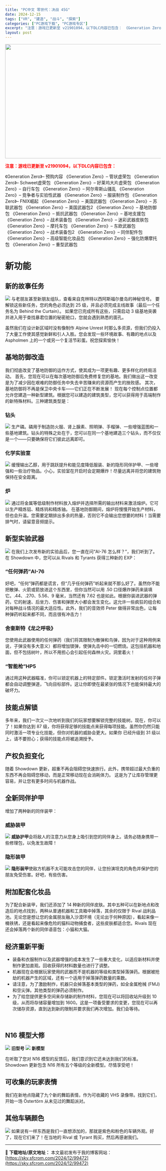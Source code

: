 ```yaml
---
title: "PC中文 零世代：决战 45G"
date: 2024-12-15
tags: ["VR", "建造", "战斗", "探索"]
categories: ["PC游戏下载", "PC游戏专区"]
excerpt: "注意：游戏已更新至 v21901094，以下DLC内容已包含： 《Generation Zero》– 预购内容 《Generation Zero》– 管状虚荣包 《Generation Zero》– Schweet虚荣包 《Generation Zero》– 好莱坞大片虚荣包 《Generation&hellip;"
layout: post
---
```


<img class="aligncenter size-full wp-image-99473" src="https://sky.sfcrom.com/wp-content/uploads/2024/12/2024121504235578.webp" alt="" width="660" height="370" />

<span style="color: #ff0000;"><strong>注意：游戏已更新至 v21901094，以下DLC内容已包含：</strong></span>

《Generation Zero》– 预购内容
《Generation Zero》– 管状虚荣包
《Generation Zero》– Schweet虚荣包
《Generation Zero》– 好莱坞大片虚荣包
《Generation Zero》– 自行车包
《Generation Zero》– 阿尔卑斯山骚乱
《Generation Zero》– 竞争者与实验性武器
《Generation Zero》– 服装制作包
《Generation Zero》– FNIX崛起
《Generation Zero》– 美国武器包
《Generation Zero》– 苏联武器包
《Generation Zero》– 美国武器包2
《Generation Zero》– 基地防御包
《Generation Zero》– 抵抗武器包
《Generation Zero》– 基地支援包
《Generation Zero》– 战术装备包
《Generation Zero》– 迷彩武器皮肤包
《Generation Zero》– 摩托车包
《Generation Zero》– 东欧武器包
《Generation Zero》– 战术装备包2
《Generation Zero》– 同伴配件包
《Generation Zero》– 高级智能化妆品包
《Generation Zero》– 强化防爆摩托包
《Generation Zero》– 重型武器包
<h1 class="_2LYsFAwy8wdRJQTNJOUcsT BB_Header1 SPYFj8pCLpNmnuQJEDobC"><span>新功能</span></h1>
<h2 class="_6-VR2WCBCDupCcUN5INQM BB_Header2 QuKtTJ4LCPUlQeWYfLNyX"><span>新的故事任务</span></h2>
<span class="_16SknI_KfMn45zQAvi-Xrs"><img class="undefined" src="https://clan.cloudflare.steamstatic.com/images//32937622/e54182eb9dd640179e1c36e9da21331a44a117ca.jpg" /></span>
<span>与老朋友甚至新朋友组队，查看来自克林特以西阿斯福尔曼岛的神秘信号。</span>
<span>要解锁这些新任务，您的角色必须达到 25 级，并且必须完成主线故事（最后一个任务名为 Behind the Curtain）。</span>
<span>如果您已完成所有这些，只需启动 3 级基地突袭并进入用于查找暴君位置的秘密舱口，您就会遇到熟悉的面孔。</span>

<span>虽然我们在设计新区域时没有像制作 Alpine Unrest 时那么多资源，但我们仍投入了大量工作使其感觉新鲜和引人入胜。您会发现一些环境故事、有趣的地点以及 Aspholmen 上的一个或另一个复活节彩蛋。祝您探索愉快！</span>
<h2 class="_6-VR2WCBCDupCcUN5INQM BB_Header2 QuKtTJ4LCPUlQeWYfLNyX"><span>基地防御改造</span></h2>
<span>我们彻底改变了基地防御的运作方式，使其成为一项更有趣、更多样化的终局活动。</span>
<span>首先，您现在可以在每次基地防御后免费修复您的基地。我们做出这一改变是为了减少因在艰难的防御任务中失去辛苦赚来的资源而产生的挫败感。</span>
<span>其次，基地防御将不再是保卫中央卡车——它们正在不断发展！</span>
<span>现在每个控制点位置都允许您建造一种新型建筑。根据您可以建造的建筑类型，您可以获得用于高端制作的新特殊材料。三种建筑类型是：</span>
<h3 class="_1sGnlGwCeaGUp63h4Lx-pU BB_Header3 _3s7cUqglDds9wzcWb7OLz6"><span>钻头</span></h3>
<span class="_16SknI_KfMn45zQAvi-Xrs"><img class="undefined" src="https://clan.cloudflare.steamstatic.com/images//32937622/0b5bb91050145cc2e12ea508cb1b45edccbdf4ff.jpg" /></span>
<span>生产磷。磷用于制造防火服、肾上腺素、照明弹、手榴弹、一些增强蓝图和一些基地建筑。钻头的特殊之处在于，您可以在同一个基地建造三个钻头，而不仅仅是一个——只要确保将它们彼此远离即可。</span>
<h3 class="_1sGnlGwCeaGUp63h4Lx-pU BB_Header3 _3s7cUqglDds9wzcWb7OLz6"><span>化学实验室</span></h3>
<span class="_16SknI_KfMn45zQAvi-Xrs"><img class="undefined" src="https://clan.cloudflare.steamstatic.com/images//32937622/963543cdb1dfd088a135d1c2d74d23f12ae9c3c0.jpg" /></span>
<span>缓慢输出乙醇，用于跳跃提升和能见度降低服装、新的隐形同伴护甲、一些增强和一些治疗物品。小心，实验室在开启时会定期爆炸！尽量远离并将您的建筑物保持在安全距离。</span>
<h3 class="_1sGnlGwCeaGUp63h4Lx-pU BB_Header3 _3s7cUqglDds9wzcWb7OLz6"><span>炉</span></h3>
<span class="_16SknI_KfMn45zQAvi-Xrs"><img class="undefined" src="https://clan.cloudflare.steamstatic.com/images//32937622/0777c821a46cf4e6b7ab705e284f310526451b60.jpg" /></span>
<span>通过将金属等低级制作材料放入熔炉并选择所需的输出材料来激活熔炉。它可以生产精炼铝、精炼钨和精炼铀。</span>
<span>在基地防御期间，熔炉将慢慢开始生产材料，但也会升温。您需要定期排出多余的热量，否则它不会输出您想要的材料！当需要排气时，请留意音频提示。</span>
<h2 class="_6-VR2WCBCDupCcUN5INQM BB_Header2 QuKtTJ4LCPUlQeWYfLNyX"><span>新型实验武器</span></h2>
<span class="_16SknI_KfMn45zQAvi-Xrs"><img class="undefined" src="https://clan.cloudflare.steamstatic.com/images//32937622/d039ca6baccc7bf43d5b88d3fcc6c0515b58a246.jpg" /></span>
<span>在我们上次发布新的实验品后，您一直在问“AI-76 怎么样？”，我们听到了。在 Showdown 中，您可以从 Rivals 和 Tyrants 获得三种新的 EXP：</span>
<h3 class="_1sGnlGwCeaGUp63h4Lx-pU BB_Header3 _3s7cUqglDds9wzcWb7OLz6"><span>“任何弹药”AI-76</span></h3>
<span>好吧，“任何”弹药都是谎言，但“几乎任何弹药”听起来就不那么好了。虽然你不能把散弹、火箭或箭放进这个东西里，但你当然可以用 .50 口径爆炸弹药来装填它。.44、.270、5.56、9 毫米，当然还有 7.62 也是如此。根据你装进武器的弹药，它的射速、后坐力、伤害和弹匣大小都会发生变化。这允许一些疯狂的组合和对每种战斗情况的最大适应性。此外，我们的音效师 Peter 做得非常出色，让每种弹药听起来都不同，而且很有冲击力！</span>
<h3 class="_1sGnlGwCeaGUp63h4Lx-pU BB_Header3 _3s7cUqglDds9wzcWb7OLz6"><span>舍奎斯特《龙之呼吸》</span></h3>
<span>您使用此武器使用的任何弹药（我们将其限制为散弹和鸟弹，因为对于这种用例来说，子弹没有多大意义）都将增加镁弹，使弹丸击中的一切燃烧。这包括机器和地面，但不包括树叶，所以不用担心会引起任何森林火灾。洞里着火！</span>
<h3 class="_1sGnlGwCeaGUp63h4Lx-pU BB_Header3 _3s7cUqglDds9wzcWb7OLz6"><span>“智能枪”HP5</span></h3>
<span>通过用这种武器瞄准，你可以锁定机器上的特定部件。锁定激活时发射的任何子弹都会自动调整弹道，飞向目标部件。这让你即使在最紧张的情况下也能保持最大的破坏力。</span>
<h2 class="_6-VR2WCBCDupCcUN5INQM BB_Header2 QuKtTJ4LCPUlQeWYfLNyX"><span>技能点解锁</span></h2>
<span>多年来，我们一次又一次地听到我们的玩家想要解锁完整的技能树。现在，你可以了！如果你达到 87 级，你将获得足够的技能点来获得每项技能。虽然你仍然只能同时激活一项专业化技能，但你对机器的威胁会更大。如果你</span>
<span>已经升级到 31 级以上，请不要担心；获得的技能点将被追溯授予。</span>
<h2 class="_6-VR2WCBCDupCcUN5INQM BB_Header2 QuKtTJ4LCPUlQeWYfLNyX"><span>产权负担变化</span></h2>
<span>随着 Showdown 更新，超重不再会阻碍您快速旅行。此外，携带超过最大负重的东西不再会阻碍您移动，而是正常移动现在会消耗体力。</span>
<span>这是为了让库存管理更容易，并让您有更多时间与机器作战。</span>
<h2 class="_6-VR2WCBCDupCcUN5INQM BB_Header2 QuKtTJ4LCPUlQeWYfLNyX"><span>全新同伴护甲</span></h2>
<span>增加了两种新的同伴装甲：</span>
<h3 class="_1sGnlGwCeaGUp63h4Lx-pU BB_Header3 _3s7cUqglDds9wzcWb7OLz6"><span>威胁装甲</span></h3>
<span class="_16SknI_KfMn45zQAvi-Xrs"><img class="undefined" src="https://clan.cloudflare.steamstatic.com/images//32937622/b6971e98bcc8ad02a3d37102c2a8717007608826.jpg" /></span>
<b class="_3cln317VYhwhE1fSeMCG48"><span>威胁护甲</span></b><span>会将敌人的注意力从您身上吸引到您的同伴身上。请务必随身携带一些修理包，以免发生故障！</span>
<h3 class="_1sGnlGwCeaGUp63h4Lx-pU BB_Header3 _3s7cUqglDds9wzcWb7OLz6"><span>隐形装甲</span></h3>
<span class="_16SknI_KfMn45zQAvi-Xrs"><img class="undefined" src="https://clan.cloudflare.steamstatic.com/images//32937622/eabefc299180de771a08724ed31996c86ae78bfd.jpg" /></span>
<b class="_3cln317VYhwhE1fSeMCG48"><span>隐形装甲</span></b><span>使敌方机器不太可能攻击您的同伴，让您扮演坦克的角色并保护您的朋友免受伤害。好吧，有些伤害。</span>
<h2 class="_6-VR2WCBCDupCcUN5INQM BB_Header2 QuKtTJ4LCPUlQeWYfLNyX"><span>附加配套化妆品</span></h2>
<span>为了配合新装甲，我们还添加了 14 种新的同伴皮肤。其中五种可以在新地点和改造后的地点找到，两种从普通机器和工具箱中掉落，其余的仅限于 Rival 战利品池。无论您是想让您的金属朋友融入沙漠环境（无论出于何种原因），看起来像一桶铁锈，还是看起来像危险的猫科动物捕食者，这些皮肤都适合您。Rivals</span>
<span>现在还会掉落两个新的同伴语音包：小猫和大猫。</span>
<h2 class="_6-VR2WCBCDupCcUN5INQM BB_Header2 QuKtTJ4LCPUlQeWYfLNyX"><span>经济重新平衡</span></h2>
<ul class="_3Y-LRoi5aeZ9-3ujWjXuG3 bullets">
 	<li class="_1iXxYKOlzzXiVr02E7n2Fe"><span>装备和衣服制作以及武器增强的成本发生了一些重大变化，以适应新材料并使制作更加直观。回收获得的材料数量也进行了调整。</span></li>
 	<li class="_1iXxYKOlzzXiVr02E7n2Fe"><span>机器现在会根据玩家使用的武器而不是机器的等级和类型掉落弹药。根据被抢劫的机器产生的区域，还有一个适用于掉落弹药数量的乘数。</span></li>
 	<li class="_1iXxYKOlzzXiVr02E7n2Fe"><span>请注意，为了激励制作，机器只会掉落基本类型的弹药，如全金属枪械 (FMJ) 和空尖弹。其他类型的弹药必须制作。</span></li>
 	<li class="_1iXxYKOlzzXiVr02E7n2Fe"><span>为了给您提供更多空间来存储新的制作材料，您现在可以将回收站升级到 10 级，从而将存储容量增加到 1600。这是一项备受要求的变更，您现在可以再次储存资源，直到达到新的限制并要求我们再次增加。我们会等待。</span></li>
</ul>
&nbsp;
<h2 class="_6-VR2WCBCDupCcUN5INQM BB_Header2 QuKtTJ4LCPUlQeWYfLNyX"><span>N16 模型大修</span></h2>
<span class="_16SknI_KfMn45zQAvi-Xrs"><img class="undefined" src="https://clan.cloudflare.steamstatic.com/images//32937622/9e2c394a9fb40c51e28d329fa6dc94eb9aaa903b.png" /></span>
<b class="_3cln317VYhwhE1fSeMCG48"><span>旧型号</span></b>
<span class="_16SknI_KfMn45zQAvi-Xrs"><img class="undefined" src="https://clan.cloudflare.steamstatic.com/images//32937622/54514b3891bbad924c9b65deda1254748b43185f.png" /></span>
<b class="_3cln317VYhwhE1fSeMCG48"><span>新模型</span></b>

<span>在听取了您对 N16 模型的反馈后，我们意识到它还未达到我们的标准。Showdown 更新包含 N16 所有五个等级的全新模型。尽情享受吧！</span>
<h2 class="_6-VR2WCBCDupCcUN5INQM BB_Header2 QuKtTJ4LCPUlQeWYfLNyX"><span>可收集的玩家表情</span></h2>
<span>我们在新地点隐藏了九个新的舞蹈表情，作为可收藏的 VHS 录像带。找到它们，开始一场 Östertörn 从未见过的舞蹈派对。</span>
<h2 class="_6-VR2WCBCDupCcUN5INQM BB_Header2 QuKtTJ4LCPUlQeWYfLNyX"><span>其他车辆颜色</span></h2>
<span class="_16SknI_KfMn45zQAvi-Xrs"><img class="undefined" src="https://clan.cloudflare.steamstatic.com/images//32937622/8704b0b32755c838db3fbd8fd911ef0a3d2f67cf.jpg" /></span>
<span>如果说有一样东西是我们一直想添加的，那就是紫色和粉色的车辆外观。好了，现在它们来了！在当地的 Rival 或 Tyrant 购买，然后再感谢我们。</span>

---
📖 **下载地址/原文地址：** 本文最初发布于我的博客网站：[https://sky.sfcrom.com/2024/12/99472](https://sky.sfcrom.com/2024/12/99472)
